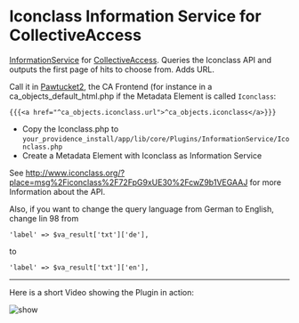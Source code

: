 # Iconclass Information Service for CollectiveAccess

[InformationService](http://docs.collectiveaccess.org/wiki/Information_Services) for [CollectiveAccess](https://github.com/collectiveaccess/providence). Queries the Iconclass API and outputs the first page of hits to choose from. Adds URL. 

Call it in [Pawtucket2](https://github.com/collectiveaccess/pawtucket2), the CA Frontend (for instance in a ca_objects_default_html.php if the Metadata Element is called `Iconclass`: 

    {{{<a href="^ca_objects.iconclass.url">^ca_objects.iconclass</a>}}}

- Copy the Iconclass.php to `your_providence_install/app/lib/core/Plugins/InformationService/Iconclass.php`
- Create a Metadata Element with Iconclass as Information Service

See http://www.iconclass.org/?place=msg%2Ficonclass%2F72FpG9xUE30%2FcwZ9b1VEGAAJ for more Information about the API.

Also, if you want to change the query language from German to English, change lin 98 from

    'label' => $va_result['txt']['de'],
    
to

    'label' => $va_result['txt']['en'],

----

Here is a short Video showing the Plugin in action:

![show](https://raw.githubusercontent.com/kbecker87/ca_iconclass/master/screenshots/Iconclass.gif)
